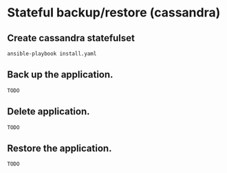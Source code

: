 # Stateful backup/restore (cassandra)

## Create cassandra statefulset
```
ansible-playbook install.yaml
```
## Back up the application.
```
TODO
```
## Delete application.
```
TODO
```

## Restore the application.
```
TODO
```
